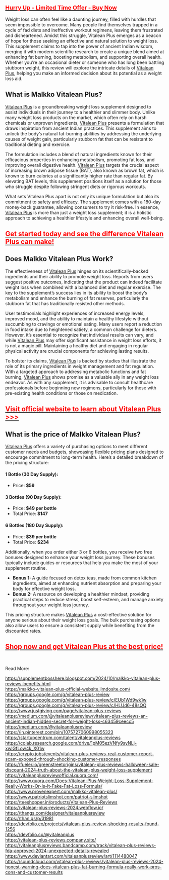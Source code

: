 <h2 style="text-align: left;" data-id="0"><a href="https://sale365day.com/get-vitalean-plus"><span style="font-size: large;"><strong><span style="color: red;">Hurry Up - Limited Time Offer - Buy Now</span></strong></span></a></h2>
<p>Weight loss can often feel like a daunting journey, filled with hurdles that seem impossible to overcome. Many people find themselves trapped in a cycle of fad diets and ineffective workout regimens, leaving them frustrated and disheartened. Amidst this struggle, Vitalean Plus emerges as a beacon of hope for those seeking an effective and natural solution to weight loss. This supplement claims to tap into the power of ancient Indian wisdom, merging it with modern scientific research to create a unique blend aimed at enhancing fat burning, boosting metabolism, and supporting overall health. Whether you&rsquo;re an occasional dieter or someone who has long been battling stubborn weight, this review will explore the intricate details of <a href="https://groups.google.com/g/vitalean-plus-review/c/EUb1Wd9wk1w">Vitalean Plus</a>, helping you make an informed decision about its potential as a weight loss aid.&nbsp;</p>
<h2 style="text-align: left;"><strong>What is Malkko Vitalean Plus?</strong></h2>
<p><a href="https://groups.google.com/g/vitalean-plus-review">Vitalean Plus</a> is a groundbreaking weight loss supplement designed to assist individuals in their journey to a healthier and slimmer body. Unlike many weight loss products on the market, which often rely on harsh chemicals or unproven ingredients, <a href="https://malkko-vitalean-plus-official-website.jimdosite.com/">Vitalean Plus</a> presents a formulation that draws inspiration from ancient Indian practices. This supplement aims to unlock the body&rsquo;s natural fat-burning abilities by addressing the underlying causes of weight gain, particularly stubborn fat that can be resistant to traditional dieting and exercise.</p>
<p>The formulation includes a blend of natural ingredients known for their efficacious properties in enhancing metabolism, promoting fat loss, and improving overall digestive health. <a href="https://supplementbosshere.blogspot.com/2024/10/malkko-vitalean-plus-reviews-benefits.html">Vitalean Plus</a> targets the crucial aspect of increasing brown adipose tissue (BAT), also known as brown fat, which is known to burn calories at a significantly higher rate than regular fat. By elevating BAT levels, this supplement positions itself as a solution for those who struggle despite following stringent diets or rigorous workouts.</p>
<p>What sets Vitalean Plus apart is not only its unique formulation but also its commitment to safety and efficacy. The supplement comes with a 180-day money-back guarantee, allowing consumers to try it risk-free. In essence, <a href="https://startupcentrum.com/talent/vitaleanplus-reviews">Vitalean Plus</a> is more than just a weight loss supplement; it is a holistic approach to achieving a healthier lifestyle and enhancing overall well-being.</p>
<h2 style="text-align: left;"><strong><a href="https://sale365day.com/get-vitalean-plus" target="_blank" rel="sponsored noopener"><span style="color: red;">Get started today and see the difference Vitalean Plus can make!</span></a></strong></h2>
<h2 style="text-align: left;"><strong>Does Malkko Vitalean Plus Work?</strong></h2>
<p>The effectiveness of <a href="https://in.pinterest.com/pin/1075727060998055323">Vitalean Plus</a> hinges on its scientifically-backed ingredients and their ability to promote weight loss. Reports from users suggest positive outcomes, indicating that the product can indeed facilitate weight loss when combined with a balanced diet and regular exercise. The key to the supplement&rsquo;s success lies in its ability to boost the body&rsquo;s metabolism and enhance the burning of fat reserves, particularly the stubborn fat that has traditionally resisted other methods.</p>
<p>User testimonials highlight experiences of increased energy levels, improved mood, and the ability to maintain a healthy lifestyle without succumbing to cravings or emotional eating. Many users report a reduction in food intake due to heightened satiety, a common challenge for dieters. However, it&rsquo;s essential to recognize that individual results can vary, and while <a href="https://startupcentrum.com/talent/vitaleanplus-reviews">Vitalean Plus</a> may offer significant assistance in weight loss efforts, it is not a magic pill. Maintaining a healthy diet and engaging in regular physical activity are crucial components for achieving lasting results.</p>
<p>To bolster its claims, <a href="https://medium.com/@vitaleanplusreview/vitalean-plus-reviews-an-ancient-indian-hidden-secret-for-weight-loss-c63459ceecc5">Vitalean Plus</a> is backed by studies that illustrate the role of its primary ingredients in weight management and fat regulation. With a targeted approach to addressing metabolic functions and fat burning, <a href="https://in.pinterest.com/pin/1075727060998055323">Vitalean Plus</a> shows promise as a valuable ally in any weight loss endeavor. As with any supplement, it is advisable to consult healthcare professionals before beginning new regimens, particularly for those with pre-existing health conditions or those on medication.</p>
<h2 style="text-align: left;"><strong><a href="https://sale365day.com/get-vitalean-plus" target="_blank" rel="sponsored noopener"><span style="color: red;">Visit official website to learn about Vitalean Plus &gt;&gt;&gt;</span></a></strong></h2>
<h2 style="text-align: left;"><strong>What is the price of Malkko Vitalean Plus?</strong></h2>
<p><a href="https://than.gs/p/31981">Vitalean Plus</a> offers a variety of purchasing options to meet different customer needs and budgets, showcasing flexible pricing plans designed to encourage commitment to long-term health. Here&rsquo;s a detailed breakdown of the pricing structure:</p>
<h4>1 Bottle (30 Day Supply):</h4>
<ul>
<li>Price: <strong>$59</strong></li>
</ul>
<h4>3 Bottles (90 Day Supply):</h4>
<ul>
<li>Price: <strong>$49 per bottle</strong></li>
<li>Total Price: <strong>$147</strong></li>
</ul>
<h4>6 Bottles (180 Day Supply):</h4>
<ul>
<li>Price: <strong>$39 per bottle</strong></li>
<li>Total Price: <strong>$234</strong></li>
</ul>
<p>Additionally, when you order either 3 or 6 bottles, you receive two free bonuses designed to enhance your weight loss journey. These bonuses typically include guides or resources that help you make the most of your supplement routine.</p>
<ul>
<li><strong>Bonus 1:</strong> A guide focused on detox teas, made from common kitchen ingredients, aimed at enhancing nutrient absorption and preparing your body for effective weight loss.</li>
<li><strong>Bonus 2:</strong> A resource on developing a healthier mindset, providing practical steps to reduce stress, boost self-esteem, and manage anxiety throughout your weight loss journey.</li>
</ul>
<p>This pricing structure makes <a href="https://www.justgiving.com/page/vitalean-plus-reviews">Vitalean Plus</a> a cost-effective solution for anyone serious about their weight loss goals. The bulk purchasing options also allow users to ensure a consistent supply while benefiting from the discounted rates.</p>
<h2 style="text-align: left;"><strong><a href="https://sale365day.com/get-vitalean-plus" target="_blank" rel="sponsored noopener"><span style="color: red;">Shop now and get Vitalean Plus at the best price!</span></a></strong></h2>
<p>&nbsp;</p>
<p>Read More:</p>
<p><a href="https://supplementbosshere.blogspot.com/2024/10/malkko-vitalean-plus-reviews-benefits.html" data-fr-linked="true">https://supplementbosshere.blogspot.com/2024/10/malkko-vitalean-plus-reviews-benefits.html</a><br /><a href="https://malkko-vitalean-plus-official-website.jimdosite.com/" data-fr-linked="true">https://malkko-vitalean-plus-official-website.jimdosite.com/</a><br /><a href="https://groups.google.com/g/vitalean-plus-review" data-fr-linked="true">https://groups.google.com/g/vitalean-plus-review</a><br /><a href="https://groups.google.com/g/vitalean-plus-review/c/EUb1Wd9wk1w" data-fr-linked="true">https://groups.google.com/g/vitalean-plus-review/c/EUb1Wd9wk1w</a><br /><a href="https://groups.google.com/g/vitalean-plus-review/c/HLUd6-48sQQ" data-fr-linked="true">https://groups.google.com/g/vitalean-plus-review/c/HLUd6-48sQQ</a><br /><a href="https://www.justgiving.com/page/vitalean-plus-reviews" data-fr-linked="true">https://www.justgiving.com/page/vitalean-plus-reviews</a><br /><a href="https://medium.com/@vitaleanplusreview/vitalean-plus-reviews-an-ancient-indian-hidden-secret-for-weight-loss-c63459ceecc5" data-fr-linked="true">https://medium.com/@vitaleanplusreview/vitalean-plus-reviews-an-ancient-indian-hidden-secret-for-weight-loss-c63459ceecc5</a><br /><a href="https://medium.com/@vitaleanplusreview" data-fr-linked="true">https://medium.com/@vitaleanplusreview</a><br /><a href="https://in.pinterest.com/pin/1075727060998055323" data-fr-linked="true">https://in.pinterest.com/pin/1075727060998055323</a><br /><a href="https://startupcentrum.com/talent/vitaleanplus-reviews" data-fr-linked="true">https://startupcentrum.com/talent/vitaleanplus-reviews</a><br /><a href="https://colab.research.google.com/drive/1pM05ezVNfy9syNLj-xwIGfLow4k_X01w" data-fr-linked="true">https://colab.research.google.com/drive/1pM05ezVNfy9syNLj-xwIGfLow4k_X01w</a><br /><a href="https://crypto.jobs/events/vitalean-plus-reviews-real-customer-report-scam-exposed-through-shocking-customer-responses" data-fr-linked="true">https://crypto.jobs/events/vitalean-plus-reviews-real-customer-report-scam-exposed-through-shocking-customer-responses</a><br /><a href="https://fueler.io/greenstreetorigins/vitalean-plus-reviews-halloween-sale-discount-2024-truth-about-the-vitalean-plus-weight-loss-supplement" data-fr-linked="true">https://fueler.io/greenstreetorigins/vitalean-plus-reviews-halloween-sale-discount-2024-truth-about-the-vitalean-plus-weight-loss-supplement</a><br /><a href="https://vitaleanplusreviewofficial.quora.com/" data-fr-linked="true">https://vitaleanplusreviewofficial.quora.com/</a><br /><a href="https://www.quora.com/Does-Vitalean-Plus-Weight-Loss-Supplement-Really-Works-Or-Is-It-Fake-Fat-Loss-Formula/" data-fr-linked="true">https://www.quora.com/Does-Vitalean-Plus-Weight-Loss-Supplement-Really-Works-Or-Is-It-Fake-Fat-Loss-Formula/</a><br /><a href="https://www.provenexpert.com/malkko-vitalean-plus/" data-fr-linked="true">https://www.provenexpert.com/malkko-vitalean-plus/</a><br /><a href="https://www.patriotslimshot.com/patriot-slimshot" data-fr-linked="true">https://www.patriotslimshot.com/patriot-slimshot</a><br /><a href="https://teeshopper.in/products/Vitalean-Plus-Reviews" data-fr-linked="true">https://teeshopper.in/products/Vitalean-Plus-Reviews</a><br /><a href="https://vitalean-plus-reviews-2024.webflow.io/" data-fr-linked="true">https://vitalean-plus-reviews-2024.webflow.io/</a><br /><a href="https://thangs.com/designer/vitaleanplusreview" data-fr-linked="true">https://thangs.com/designer/vitaleanplusreview</a><br /><a href="https://than.gs/p/31981" data-fr-linked="true">https://than.gs/p/31981</a><br /><a href="https://devfolio.co/projects/vitalean-plus-review-shocking-results-found-1256" data-fr-linked="true">https://devfolio.co/projects/vitalean-plus-review-shocking-results-found-1256</a><br /><a href="https://devfolio.co/@vitaleanplus" data-fr-linked="true">https://devfolio.co/@vitaleanplus</a><br /><a href="https://vitalean-plus-reviews.company.site/" data-fr-linked="true">https://vitalean-plus-reviews.company.site/</a><br /><a href="https://vitaleanplusreviews.bandcamp.com/track/vitalean-plus-reviews-fda-approved-2024-unexpected-details-revealed" data-fr-linked="true">https://vitaleanplusreviews.bandcamp.com/track/vitalean-plus-reviews-fda-approved-2024-unexpected-details-revealed</a><br /><a href="https://www.deviantart.com/vitaleanplusreview/art/1114480047" data-fr-linked="true">https://www.deviantart.com/vitaleanplusreview/art/1114480047</a><br /><a href="https://soundcloud.com/vitalean-plus-reviews/vitalean-plus-reviews-2024-honest-warning-does-vitalean-plus-fat-burning-formula-really-work-pros-cons-and-customer-results" data-fr-linked="true">https://soundcloud.com/vitalean-plus-reviews/vitalean-plus-reviews-2024-honest-warning-does-vitalean-plus-fat-burning-formula-really-work-pros-cons-and-customer-results</a></p>
